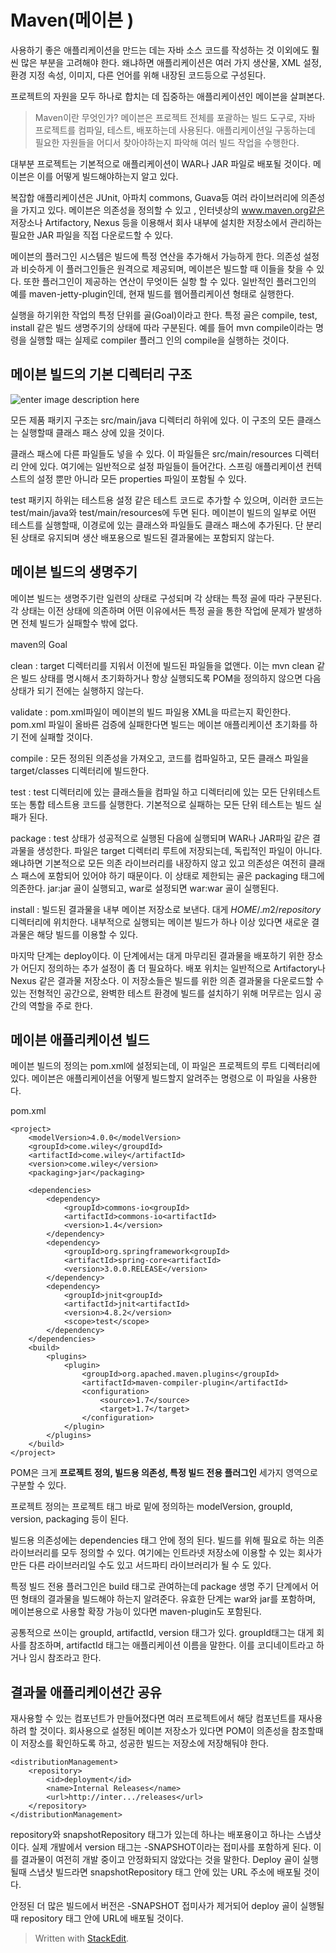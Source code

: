 # Maven(메이븐 )

사용하기 좋은 애플리케이션을 만드는 데는 자바 소스 코드를 작성하는 것 이외에도 훨씬 많은 부분을 고려해야 한다. 왜냐하면 애플리케이션은 여러 가지 생산물, XML 설정, 환경 지정 속성, 이미지, 다른 언어를 위해 내장된 코드등으로 구성된다. 

프로젝트의 자원을 모두 하나로 합치는 데 집중하는 애플리케이션인 메이븐을 살펴본다. 

>Maven이란 무엇인가?
>메이븐은 프로젝트 전체를 포괄하는 빌드 도구로, 자바 프로젝트를 컴파일, 테스트, 배포하는데 사용된다. 애플리케이션일 구동하는데 필요한 자원들을 어디서 찾아야하는지 파악해 여러 빌드 작업을 수행한다. 


대부분 프로젝트는 기본적으로 애플리케이션이 WAR나 JAR 파일로 배포될 것이다. 메이븐은 이를 어떻게 빌드해야하는지 알고 있다.

복잡합 애플리케이션은 JUnit, 아파치 commons, Guava등 여러 라이브러리에 의존성을 가지고 있다. 메이븐은 의존성을 정의할 수 있고 , 인터넷상의 www.maven.org같은 저장소나 Artifactory, Nexus 등을 이용해서 회사 내부에 설치한 저장소에서 관리하는 필요한 JAR 파일을 직접 다운로드할 수 있다.

메이븐의 플러그인 시스템은 빌드에 특정 연산을 추가해서 가능하게 한다. 의존성 설정과 비슷하게 이 플러그인들은 원격으로 제공되며, 메이븐은 빌드할 때 이들을 찾을 수 있다. 또한 플러그인이 제공하는 연산이 무엇이든 실항 할 수 있다. 일반적인 플러그인의 예를 maven-jetty-plugin인데, 현재 빌드를 웹어플리케이션 형태로 실행한다. 

실행을 하기위한 작업의 특정 단위를 골(Goal)이라고 한다. 특정 골은 compile, test, install 같은 빌드 생명주기의 상태에 따라 구분된다. 예를 들어 mvn compile이라는 명령을 실행할 때는 실제로 compiler 플러그 인의 compile을 실행하는 것이다. 


## 메이븐 빌드의 기본 디렉터리 구조

![enter image description here](https://p7.hiclipart.com/preview/980/890/407/apache-maven-convention-over-configuration-apache-ant-directory-structure-coc.jpg)

모든 제품 패키지 구조는 src/main/java 디렉터리 하위에 있다. 이 구조의 모든 클래스는 실행할때 클래스 패스 상에 있을 것이다. 

클래스 패스에 다른 파일들도 넣을 수 있다. 이 파일들은 src/main/resources 디렉터리 안에 있다. 여기에는 일반적으로 설정 파일들이 들어간다. 스프링 애플리케이션 컨텍스트의 설정 뿐만 아니라 모든 properties 파일이 포함될 수 있다. 

test 패키지 하위는 테스트용 설정 같은 테스트 코드로 추가할 수 있으며, 이러한 코드는 test/main/java와 test/main/resources에 두면 된다. 메이븐이 빌드의 일부로 어떤 테스트를 실행할때, 이경로에 있는 클래스와 파일들도 클래스 패스에 추가된다. 단 분리된 상태로 유지되며 생산 배포용으로 빌드된 결과물에는 포함되지 않는다. 

## 메이븐 빌드의 생명주기 

메이븐 빌드는 생명주기란 일련의 상태로 구성되며 각 상태는 특정 골에 따라 구분된다. 각 상태는 이전 상태에 의존하며 어떤 이유에서든 특정 골을 통한 작업에 문제가 발생하면 전체 빌드가 실패할수 밖에 없다. 

maven의 Goal

clean
: target 디렉터리를 지워서 이전에 빌드된 파일들을 없앤다. 이는 mvn clean 같은 빌드 상태를 명시해서 초기화하거나 항상 실행되도록 POM을 정의하지 않으면 다음 상태가 되기 전에는 실행하지 않는다.
  
validate
: pom.xml파일이 메이븐의 빌드 파일용 XML을 따르는지 확인한다. pom.xml 파일이 올바른 검증에 실패한다면 빌드는 메이븐 애플리케이션 초기화를 하기 전에 실패할 것이다.

compile
: 모든 정의된 의존성을 가져오고, 코드를 컴파일하고, 모든 클래스 파일을 target/classes 디렉터리에 빌드한다. 

test
: test 디렉터리에 있는 클래스들을 컴파일 하고 디렉터리에 있는 모든 단위테스트 또는 통합 테스트용 코드를 실행한다. 기본적으로 실패하는 모든 단위 테스트는 빌드 실패가 된다. 

package
: test 상태가 성공적으로 실행된 다음에 실행되며 WAR나 JAR파일 같은 결과물을 생성한다. 파일은 target 디렉터리 루트에 저장되는데, 독립적인 파일이 아니다. 왜냐하면 기본적으로 모든 의존 라이브러리를 내장하지 않고 있고 의존성은 여전히 클래스 패스에 포함되어 있어야 하기 때문이다. 이 상태로 제한되는 골은 packaging 태그에 의존한다. jar:jar 골이 실행되고, war로 설정되면 war:war 골이 실행된다. 

install
: 빌드된 결과물을 내부 메이븐 저장소로 보낸다. 대게 $HOME/.m2/repository$ 디렉터리에 위치한다. 내부적으로 실행되는 메이븐 빌드가 하나 이상 있다면 새로운 결과물은 해당 빌드를 이용할 수 있다. 

마지막 단계는 deploy이다. 이 단계에서는 대게 마무리된 결과물을 배포하기 위한 장소가 어딘지 정의하는 추가 설정이 좀 더 필요하다. 배포 위치는 일반적으로 Artifactory나 Nexus 같은 결과물 저장소다. 이 저장소들은 빌드를 위한 의존 결과물을 다운로드할 수 있는 전형적인 공간으로, 완벽한 테스트 환경에 빌드를 설치하기 위해 머무르는 임시 공간의 역할을 주로 한다. 

## 메이븐 애플리케이션 빌드

메이븐 빌드의 정의는 pom.xml에 설정되는데, 이 파일은 프로젝트의 루트 디렉터리에 있다. 메이븐은 애플리케이션을 어떻게 빌드할지 알려주는 명령으로 이 파일을 사용한다.

pom.xml
```
<project>
	<modelVersion>4.0.0</modelVersion>
	<groupId>come.wiley</groupdId>
	<artifactId>come.wiley</artifactId>
	<version>come.wiley</version>
	<packaging>jar</packaging>

	<dependencies>
		<dependency>
			<groupId>commons-io<groupId>
			<artifactId>commons-io<artifactId>
			<version>1.4</version>
		</dependency>
		<dependency>
			<groupId>org.springframework<groupId>
			<artifactId>spring-core<artifactId>
			<version>3.0.0.RELEASE</version>
		</dependency>
		<dependency>
			<groupId>jnit<groupId>
			<artifactId>jnit<artifactId>
			<version>4.8.2</version>
			<scope>test</scope>
		</dependency>
	</dependencies>
	<build>
		<plugins>
			<plugin>
				<groupId>org.apached.maven.plugins</groupId>
				<artifactId>maven-compiler-plugin</artifactId>
				<configuration>
					<source>1.7</source>
					<target>1.7</target>
				</configuration>
			</plugin>
		</plugins>
	</build>
</project>
```
POM은 크게 **프로젝트 정의, 빌드용 의존성, 특정 빌드 전용 플러그인** 세가지 영역으로 구분할 수 있다. 

프로젝트 정의는 프로젝트 태그 바로 밑에 정의하는 modelVersion, groupId, version, packaging 등이 된다. 

빌드용 의존성에는 dependencies 태그 안에 정의 된다. 빌드를 위해 필요로 하는 의존 라이브러리를 모두 정의할 수 있다. 여기에는 인트라넷 저장소에 이용할 수 있는 회사가 만든 다른 라이브러리일 수도 있고 서드파티 라이브러리가 될 수 도 있다. 

특정 빌드 전용 플러그인은 build 태그로 관여하는데 package 생명 주기 단계에서 어떤 형태의 결과물을 빌드해야 하는지 알려준다. 유효한 단계는 war와 jar를 포함하며, 메이븐용으로 사용할 확장 가능이 있다면 maven-plugin도 포함된다. 

공통적으로 쓰이는 groupId, artifactId, version 태그가 있다. groupId태그는 대게 회사를 참조하며, artifactId 태그는 애플리케이션 이름을 말한다. 이를 코디네이트라고 하거나 임시 참조라고 한다. 


## 결과물 애플리케이션간 공유

재사용할 수 있는 컴포넌트가 만들어졌다면 여러 프로젝트에서 해당 컴포넌트를 재사용하려 할 것이다. 회사용으로 설정된 메이븐 저장소가 있다면 POM이 의존성을 참조할때 이 저장소를 확인하도록 하고, 성공한 빌드는 저장소에 저장해둬야 한다. 
```
<distributionManagement>
	<repository>
		<id>deployment</id>
		<name>Internal Releases</name>
		<url>http://inter.../releases</url>
	</repository>
</distributionManagement>
```

repository와  snapshotRepository 태그가 있는데 하나는 배포용이고 하나는 스냅샷이다.  실제 개발에서 version 태그는 -SNAPSHOT이라는 접미사를 포함하게 된다. 이를 결과물이 여전히 개발 중이고 안정화되지 않았다는 것을 말한다. 
Deploy 골이 실행될때 스냅샷 빌드라면 snapshotRepository 태그 안에 있는 URL 주소에 배포될 것이다. 

안정된 더 많은 빌드에서 버전은 -SNAPSHOT 접미사가 제거되어 deploy 골이 실행될때 repository 태그 안에 URL에 배포될 것이다.  






> Written with [StackEdit](https://stackedit.io/).
<!--stackedit_data:
eyJoaXN0b3J5IjpbLTEyOTE1ODMzNzgsNzA0OTQ3NjgxLC0yMD
MwODYwOTc3LDE3MzI2NTk3MjcsLTE5ODIwODM3NywyMDgxNjA2
NTUzLC05NTAxMjAwOSwyMTMxODM4MjY2LC0xMjMxOTIwNjUsLT
E5ODc2MDk4MSwtNjQzMzM1NDcxLC0xMzE0MzQ1OTM1LC0xMDYx
Mzc5MDQ0LC0xMjkwODg5ODY0LC0xNzY3MzQ2NDIwLC0xMjQ3NT
c3MDE1LDI5NTcxMjQ4MCwtMTM5Mzk5Nzc3MywtMTAyNDMyOTQ5
MiwtMTI5MDQ2NTQ2N119
-->